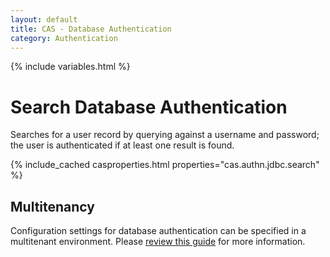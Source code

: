 ```yaml
---
layout: default
title: CAS - Database Authentication
category: Authentication
---
```

{% include variables.html %}

# Search Database Authentication

Searches for a user record by querying against a username and password;
the user is authenticated if at least one result is found.

{% include_cached casproperties.html properties="cas.authn.jdbc.search" %}

## Multitenancy

Configuration settings for database authentication can be specified in a multitenant environment.
Please [review this guide](../multitenancy/Multitenancy-Overview.html) for more information.
